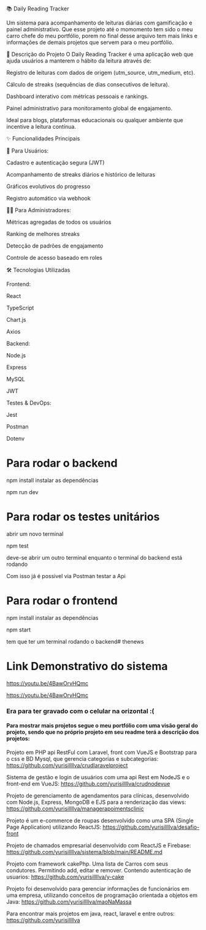 📚 Daily Reading Tracker

Um sistema para acompanhamento de leituras diárias com gamificação e painel administrativo. Que esse projeto até o momomento tem sido o meu carro chefe do meu portfólio, porem no final desse arquivo tem mais links e informações de demais projetos que servem para o meu portfólio.

🚀 Descrição do Projeto
O Daily Reading Tracker é uma aplicação web que ajuda usuários a manterem o hábito da leitura através de:

Registro de leituras com dados de origem (utm_source, utm_medium, etc).

Cálculo de streaks (sequências de dias consecutivos de leitura).

Dashboard interativo com métricas pessoais e rankings.

Painel administrativo para monitoramento global de engajamento.

Ideal para blogs, plataformas educacionais ou qualquer ambiente que incentive a leitura contínua.

✨ Funcionalidades Principais

👤 Para Usuários:

Cadastro e autenticação segura (JWT)

Acompanhamento de streaks diários e histórico de leituras

Gráficos evolutivos do progresso

Registro automático via webhook

👩💼 Para Administradores:

Métricas agregadas de todos os usuários

Ranking de melhores streaks

Detecção de padrões de engajamento

Controle de acesso baseado em roles

🛠 Tecnologias Utilizadas

Frontend:

React

TypeScript

Chart.js

Axios

Backend:

Node.js

Express

MySQL

JWT

Testes & DevOps:

Jest

Postman

Dotenv

# Para rodar o backend

npm install instalar as dependências

npm run dev

# Para rodar os testes unitários

abrir um novo terminal

npm test

deve-se abrir um outro terminal enquanto o terminal do backend está rodando

Com isso já é possivel via Postman testar a Api

# Para rodar o frontend

npm install instalar as dependências

npm start

tem que ter um terminal rodando o backend# thenews

# Link Demonstrativo do sistema

https://youtu.be/4BawOrvHQmc

https://youtu.be/4BawOrvHQmc

### Era para ter gravado com o celular na orizontal :(

#### Para mostrar mais projetos segue o meu portfólio com uma visão geral do projeto, sendo que no próprio projeto em seu readme terá a descrição dos projetos:

Projeto em PHP api RestFul com Laravel, front com VueJS e Bootstrap para o css e BD Mysql, que gerencia categorias e subcategorias: https://github.com/yurisillllva/crudlaravelproject

Sistema de gestão e login de usuários com uma api Rest em NodeJS e o front-end em VueJS: https://github.com/yurisillllva/crudnodevue 

Projeto de gerenciamento de agendamentos para clínicas, desenvolvido com Node.js, Express, MongoDB e EJS para a renderização das views: https://github.com/yurisillllva/managerapoimentsclinic 

Projeto é um e-commerce de roupas desenvolvido como uma SPA (Single Page Application) utilizando ReactJS: https://github.com/yurisillllva/desafio-front 

Projeto de chamados empresarial desenvolvido com ReactJS e Firebase: https://github.com/yurisillllva/sistema/blob/main/README.md 

Projeto com framework cakePhp. Uma lista de Carros com seus condutores. Permitindo add, editar e remover. Contendo autenticação de usuarios: https://github.com/yurisillllva/y-cake

Projeto foi desenvolvido para gerenciar informações de funcionários em uma empresa, utilizando conceitos de programação orientada a objetos em Java: https://github.com/yurisillllva/maoNaMassa 

Para encontrar mais projetos em java, react, laravel e entre outros: https://github.com/yurisillllva 